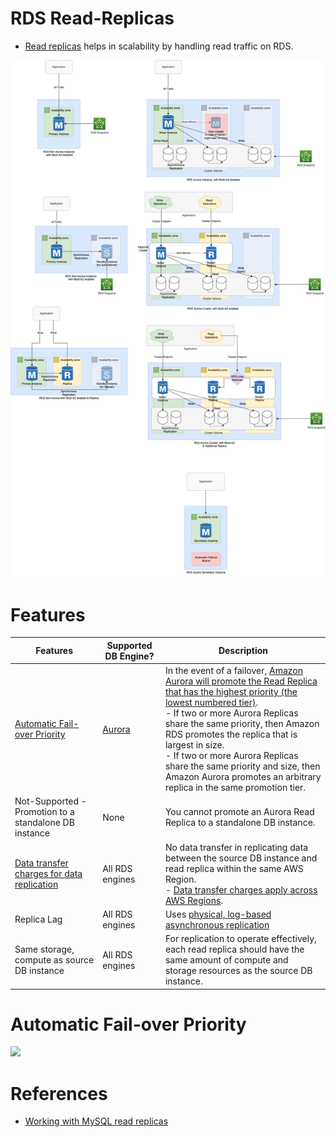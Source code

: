 # RDS Read-Replicas
- [Read replicas](https://aws.amazon.com/rds/features/read-replicas/) helps in scalability by handling read traffic on RDS.

![img.png](assets/Multi-AZ/RDS-Multi-AZ-Replica.drawio.png)

# Features

| Features                                                                                                        | Supported DB Engine?             | Description                                                                                                                                                                                                                                                                                                                                                                                                                                                                                          |
|-----------------------------------------------------------------------------------------------------------------|----------------------------------|------------------------------------------------------------------------------------------------------------------------------------------------------------------------------------------------------------------------------------------------------------------------------------------------------------------------------------------------------------------------------------------------------------------------------------------------------------------------------------------------------|
| [Automatic Fail-over Priority](https://aws.amazon.com/blogs/aws/additional-failover-control-for-amazon-aurora/) | [Aurora](AmazonAurora/Readme.md) | In the event of a failover, [Amazon Aurora will promote the Read Replica that has the highest priority (the lowest numbered tier)](https://aws.amazon.com/blogs/aws/additional-failover-control-for-amazon-aurora/).<br/>- If two or more Aurora Replicas share the same priority, then Amazon RDS promotes the replica that is largest in size.<br/>- If two or more Aurora Replicas share the same priority and size, then Amazon Aurora promotes an arbitrary replica in the same promotion tier. |
| Not-Supported - Promotion to a standalone DB instance                                                           | None                             | You cannot promote an Aurora Read Replica to a standalone DB instance.                                                                                                                                                                                                                                                                                                                                                                                                                               |
| [Data transfer charges for data replication](https://aws.amazon.com/rds/faqs/)                                  | All RDS engines                  | No data transfer in replicating data between the source DB instance and read replica within the same AWS Region.<br/>- [Data transfer charges apply across AWS Regions](https://aws.amazon.com/rds/faqs/).                                                                                                                                                                                                                                                                                           |
| Replica Lag                                                                                                     | All RDS engines                  | Uses [physical, log-based asynchronous replication](../../../3_DatabaseServices/DataStructuresUsedInDB/AppendOnlyProperty.md)                                                                                                                                                                                                                                                                                                                                                           |
| Same storage, compute as source DB instance                                                                     | All RDS engines                  | For replication to operate effectively, each read replica should have the same amount of compute and storage resources as the source DB instance.                                                                                                                                                                                                                                                                                                                                                    |

# Automatic Fail-over Priority

![](https://media.amazonwebservices.com/blog/2016/aurora_set_failover_priority_1.png)

# References
- [Working with MySQL read replicas](https://docs.amazonaws.cn/en_us/AmazonRDS/latest/UserGuide/USER_MySQL.Replication.ReadReplicas.html)
